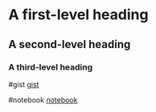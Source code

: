 # A first-level heading
## A second-level heading
### A third-level heading

#gist
[gist](https://gist.github.com/vicentesibona/896ac8322a52110a3da3e2844c273b41)

#notebook
[notebook](https://colab.research.google.com/drive/1pFYjzHTUjnt0HaQTwVjdq6si2nw_djoa?usp=sharing)
